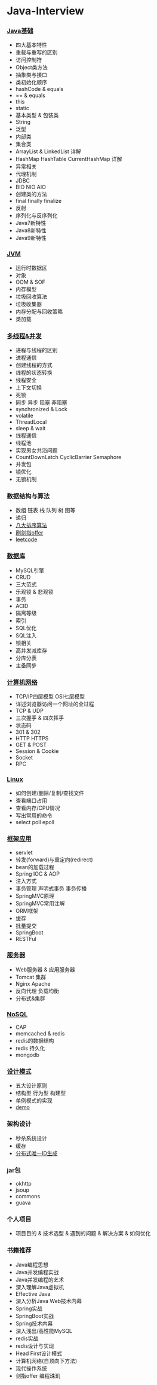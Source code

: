 ﻿# Java-Interview
### [Java基础](https://github.com/MelloChan/java-interview/blob/master/content/Java-Base.md)
- 四大基本特性
- 重载与重写的区别
- 访问控制符
- Object类方法
- 抽象类与接口
- 类初始化顺序
- hashCode & equals
- == & equals
- this
- static
- 基本类型 & 包装类
- String
- 泛型
- 内部类
- 集合类
- ArrayList & LinkedList 详解
- HashMap HashTable CurrentHashMap 详解
- 异常相关
- 代理机制
- JDBC
- BIO NIO AIO
- 创建类的方法
- final finally finalize
- 反射
- 序列化与反序列化
- Java7新特性
- Java8新特性
- Java9新特性

### [JVM](https://github.com/MelloChan/java-interview/blob/master/content/JVM.md)
- 运行时数据区
- 对象
- OOM & SOF
- 内存模型
- 垃圾回收算法
- 垃圾收集器
- 内存分配与回收策略
- 类加载



### [多线程&并发](https://github.com/MelloChan/java-interview/blob/master/content/Thread-Concurrent.md)
- 进程与线程的区别
- 进程通信
- 创建线程的方式
- 线程的状态转换
- 线程安全
- 上下文切换
- 死锁
- 同步 异步 阻塞 非阻塞 
- synchronized & Lock 
- volatile
- ThreadLocal
- sleep & wait 
- 线程通信
- 线程池
- 实现男女共浴问题  
- CountDownLatch CyclicBarrier Semaphore
- 并发包  
- 锁优化
- 无锁机制

### 数据结构与算法
- 数组 链表 栈 队列 树 图等
- 递归
- [八大排序算法](https://github.com/MelloChan/java-interview/blob/master/java-exam/src/algorithm)
- [刷剑指offer](https://github.com/MelloChan/interviews-coding)
- [leetcode](https://leetcode.com/problemset/algorithms/) 

### [数据库](https://github.com/MelloChan/java-interview/blob/master/content/DB.md)
- MySQL引擎
- CRUD
- 三大范式
- 乐观锁 & 悲观锁
- 事务
- ACID
- 隔离等级
- 索引
- SQL优化
- SQL注入
- 锁相关
- 高并发减库存
- 分库分表
- 主备同步

### [计算机网络](https://github.com/MelloChan/java-interview/blob/master/content/Network.md)
- TCP/IP四层模型 OSI七层模型
- 详述浏览器访问一个网址的全过程  
- TCP & UDP
- 三次握手 & 四次挥手
- 状态码
- 301 & 302
- HTTP HTTPS
- GET & POST 
- Session & Cookie
- Socket    
- RPC

### [Linux](https://github.com/MelloChan/java-interview/blob/master/content/Linux.md)
- 如何创建/删除/复制/查找文件
- 查看端口占用
- 查看内存/CPU情况
- 写出常用的命令
- select poll epoll

### [框架应用](https://github.com/MelloChan/java-interview/blob/master/content/Framework.md)
- servlet
- 转发(forward)与重定向(redirect) 
- bean的加载过程
- Spring IOC & AOP
- 注入方式
- 事务管理 声明式事务 事务传播
- SpringMVC原理
- SpringMVC常用注解
- ORM框架
- 缓存
- 批量提交
- SpringBoot
- RESTFul

### [服务器](https://github.com/MelloChan/java-interview/blob/master/content/Server.md)
- Web服务器 & 应用服务器
- Tomcat 集群
- Nginx Apache
- 反向代理 负载均衡  
- 分布式&集群 

### [NoSQL](https://github.com/MelloChan/java-interview/blob/master/content/NoSQL.md)
- CAP
- memcached & redis
- redis的数据结构
- redis 持久化
- mongodb

### [设计模式](https://github.com/MelloChan/java-interview/blob/master/content/Java-Design.md)
- 五大设计原则
- 结构型 行为型 构建型
- 单例模式的实现
- [demo](https://github.com/MelloChan/java-design)

### 架构设计
- 秒杀系统设计
- 缓存
- [分布式唯一ID生成](https://github.com/MelloChan/java-interview/blob/master/content/unique-id.md)

### jar包
- okhttp
- jsoup
- commons
- guava

### 个人项目
- 项目目的 & 技术选型 & 遇到的问题 & 解决方案 & 如何优化

### 书籍推荐
- Java编程思想
- Java并发编程实战
- Java并发编程的艺术
- 深入理解Java虚拟机
- Effective Java
- 深入分析Java Web技术内幕
- Spring实战
- SpringBoot实战
- Spring技术内幕
- 深入浅出/高性能MySQL
- redis实战
- redis设计与实现
- Head First设计模式
- 计算机网络(自顶向下方法)
- 现代操作系统
- 剑指offer 编程珠玑